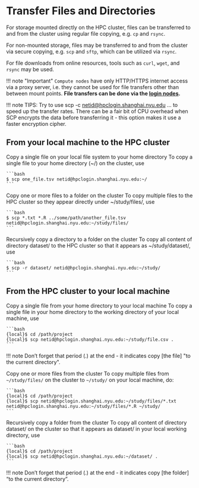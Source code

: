 # Transfer Files and Directories
For storage mounted directly on the HPC cluster, files can be transferred to and from the cluster using regular file copying, e.g. `cp` and `rsync`. 

For non-mounted storage, files may be transferred to and from the cluster via secure copying, e.g. `scp` and `sftp`, which can be utilized via `rsync`. 

For file downloads from online resources, tools such as `curl`, `wget`, and `rsync` may be used.

!!! note "Important"
    `Compute nodes` have only HTTP/HTTPS internet access via a proxy server, i.e. they cannot be used for file transfers other than between mount points. **File transfers can be done via the [login nodes](../connecting/connecting.md).**

!!! note
    TIPS: Try to use scp -c netid@hpclogin.shanghai.nyu.edu ... to speed up the transfer rates. There can be a fair bit of CPU overhead when SCP encrypts the data before transferring it - this option makes it use a faster encryption cipher.

## From your local machine to the HPC cluster
Copy a single file on your local file system to your home directory 
To copy a single file to your home directory (~/) on the cluster, use
    
    ```bash
    $ scp one_file.tsv netid@hpclogin.shanghai.nyu.edu:~/
    ```
Copy one or more files to a folder on the cluster
To copy multiple files to the HPC cluster so they appear directly under ~/study/files/, use

    ```bash
    $ scp *.txt *.R ../some/path/another_file.tsv netid@hpclogin.shanghai.nyu.edu:~/study/files/
    ```
Recursively copy a directory to a folder on the cluster 
To copy all content of directory dataset/ to the HPC cluster so that it appears as ~/study/dataset/, use

    ```bash
    $ scp -r dataset/ netid@hpclogin.shanghai.nyu.edu:~/study/
    ```

## From the HPC cluster to your local machine
Copy a single file from your home directory to your local machine 
To copy a single file in your home directory to the working directory of your local machine, use

    ```bash
    {local}$ cd /path/project
    {local}$ scp netid@hpclogin.shanghai.nyu.edu:~/study/file.csv .
    ```

!!! note 
    Don’t forget that period (.) at the end - it indicates copy [the file] "to the current directory".

Copy one or more files from the cluster 
To copy multiple files from `~/study/files/` on the cluster to `~/study/` on your local machine, do:

    ```bash
    {local}$ cd /path/project
    {local}$ scp netid@hpclogin.shanghai.nyu.edu:~/study/files/*.txt netid@hpclogin.shanghai.nyu.edu:~/study/files/*.R ~/study/
    ```

Recursively copy a folder from the cluster 
To copy all content of directory dataset/ on the cluster so that it appears as dataset/ in your local working directory, use


    ```bash
    {local}$ cd /path/project
    {local}$ scp netid@hpclogin.shanghai.nyu.edu:~/dataset/ .
    ```
!!! note 
    Don’t forget that period (.) at the end - it indicates copy [the folder] “to the current directory”.
